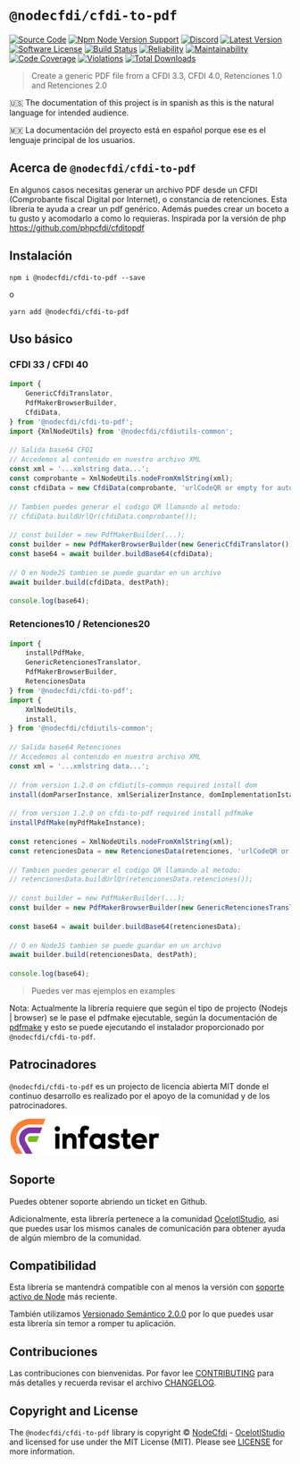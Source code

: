 # `@nodecfdi/cfdi-to-pdf`

[![Source Code][badge-source]][source]
[![Npm Node Version Support][badge-node-version]][node-version]
[![Discord][badge-discord]][discord]
[![Latest Version][badge-release]][release]
[![Software License][badge-license]][license]
[![Build Status][badge-build]][build]
[![Reliability][badge-reliability]][reliability]
[![Maintainability][badge-maintainability]][maintainability]
[![Code Coverage][badge-coverage]][coverage]
[![Violations][badge-violations]][violations]
[![Total Downloads][badge-downloads]][downloads]

> Create a generic PDF file from a CFDI 3.3, CFDI 4.0, Retenciones 1.0 and Retenciones 2.0

:us: The documentation of this project is in spanish as this is the natural language for intended audience.

:mexico: La documentación del proyecto está en español porque ese es el lenguaje principal de los usuarios.

## Acerca de `@nodecfdi/cfdi-to-pdf`

En algunos casos necesitas generar un archivo PDF desde un CFDI (Comprobante fiscal Digital por Internet), o constancia
de retenciones. Esta librería te ayuda a crear un pdf genérico. Además puedes crear un boceto a tu gusto y acomodarlo a
como lo requieras. Inspirada por la versión de php <https://github.com/phpcfdi/cfditopdf>

## Instalación

```shell
npm i @nodecfdi/cfdi-to-pdf --save
```

o

```shell
yarn add @nodecfdi/cfdi-to-pdf
```

## Uso básico

### CFDI 33 / CFDI 40

```typescript
import {
    GenericCfdiTranslator,
    PdfMakerBrowserBuilder,
    CfdiData,
} from '@nodecfdi/cfdi-to-pdf';
import {XmlNodeUtils} from '@nodecfdi/cfdiutils-common';

// Salida base64 CFDI
// Accedemos al contenido en nuestro archivo XML
const xml = '...xmlstring data...';
const comprobante = XmlNodeUtils.nodeFromXmlString(xml);
const cfdiData = new CfdiData(comprobante, 'urlCodeQR or empty for auto generate', 'cadenaOrigen', 'myLogoImageBase64');

// Tambien puedes generar el codigo QR llamando al metodo:
// cfdiData.buildUrlQr(cfdiData.comprobante());

// const builder = new PdfMakerBuilder(...);
const builder = new PdfMakerBrowserBuilder(new GenericCfdiTranslator());
const base64 = await builder.buildBase64(cfdiData);

// O en NodeJS tambien se puede guardar en un archivo
await builder.build(cfdiData, destPath);

console.log(base64);
```

### Retenciones10 / Retenciones20

```typescript
import {
    installPdfMake,
    GenericRetencionesTranslator,
    PdfMakerBrowserBuilder,
    RetencionesData
} from '@nodecfdi/cfdi-to-pdf';
import {
    XmlNodeUtils,
    install,
} from '@nodecfdi/cfdiutils-common';

// Salida base64 Retenciones
// Accedemos al contenido en nuestro archivo XML
const xml = '...xmlstring data...';

// from version 1.2.0 on cfdiutils-common required install dom
install(domParserInstance, xmlSerializerInstance, domImplementationIstance);

// from version 1.2.0 on cfdi-to-pdf required install pdfmake
installPdfMake(myPdfMakeInstance);

const retenciones = XmlNodeUtils.nodeFromXmlString(xml);
const retencionesData = new RetencionesData(retenciones, 'urlCodeQR or empty for auto generate', 'cadenaOrigen', 'myLogoImageBase64');

// Tambien puedes generar el codigo QR llamando al metodo:
// retencionesData.buildUrlQr(retencionesData.retenciones());

// const builder = new PdfMakerBuilder(...);
const builder = new PdfMakerBrowserBuilder(new GenericRetencionesTranslator());

const base64 = await builder.buildBase64(retencionesData);

// O en NodeJS tambien se puede guardar en un archivo
await builder.build(retencionesData, destPath);

console.log(base64);
```

> Puedes ver mas ejemplos en examples

Nota: Actualmente la librería requiere que según el tipo de projecto (Nodejs | browser) se le pase el pdfmake ejecutable, según la documentación de [pdfmake](https://pdfmake.github.io/docs/0.1/getting-started/) y esto se puede ejecutando el instalador proporcionado por `@nodecfdi/cfdi-to-pdf`.

## Patrocinadores

`@nodecfdi/cfdi-to-pdf` es un projecto de licencia abierta MIT donde el continuo desarrollo es realizado por el apoyo de la comunidad y de los patrocinadores.

[![Infaster](/assets/infaster-sponsor.png "infaster")](https://www.infaster.mx/)

## Soporte

Puedes obtener soporte abriendo un ticket en Github.

Adicionalmente, esta librería pertenece a la comunidad [OcelotlStudio](https://ocelotlstudio.com), así que puedes usar los mismos canales de comunicación para obtener ayuda de algún miembro de la comunidad.

## Compatibilidad

Esta librería se mantendrá compatible con al menos la versión con
[soporte activo de Node](https://nodejs.org/es/about/releases/) más reciente.

También utilizamos [Versionado Semántico 2.0.0](https://semver.org/lang/es/) por lo que puedes usar esta librería sin temor a romper tu aplicación.

## Contribuciones

Las contribuciones con bienvenidas. Por favor lee [CONTRIBUTING][] para más detalles y recuerda revisar el archivo [CHANGELOG][].

## Copyright and License

The `@nodecfdi/cfdi-to-pdf` library is copyright © [NodeCfdi](https://github.com/nodecfdi) - [OcelotlStudio](https://ocelotlstudio.com) and licensed for use under the MIT License (MIT). Please see [LICENSE][] for more information.

[contributing]: https://github.com/nodecfdi/cfdi-to-pdf/blob/main/CONTRIBUTING.md
[changelog]: https://github.com/nodecfdi/cfdi-to-pdf/blob/main/CHANGELOG.md

[source]: https://github.com/nodecfdi/cfdi-to-pdf
[node-version]: https://www.npmjs.com/package/@nodecfdi/cfdi-to-pdf
[discord]: https://discord.gg/AsqX8fkW2k
[release]: https://www.npmjs.com/package/@nodecfdi/cfdi-to-pdf
[license]: https://github.com/nodecfdi/cfdi-to-pdf/blob/main/LICENSE
[build]: https://github.com/nodecfdi/cfdi-to-pdf/actions/workflows/build.yml?query=branch:main
[reliability]:https://sonarcloud.io/component_measures?id=nodecfdi_cfdi-to-pdf&metric=Reliability
[maintainability]: https://sonarcloud.io/component_measures?id=nodecfdi_cfdi-to-pdf&metric=Maintainability
[coverage]: https://sonarcloud.io/component_measures?id=nodecfdi_cfdi-to-pdf&metric=Coverage
[violations]: https://sonarcloud.io/project/issues?id=nodecfdi_cfdi-to-pdf&resolved=false
[downloads]: https://www.npmjs.com/package/@nodecfdi/cfdi-to-pdf

[badge-source]: https://img.shields.io/badge/source-nodecfdi/cfdi--to--pdf-blue.svg?logo=github
[badge-node-version]: https://img.shields.io/node/v/@nodecfdi/cfdi-to-pdf.svg?logo=nodedotjs
[badge-discord]: https://img.shields.io/discord/459860554090283019?logo=discord
[badge-release]: https://img.shields.io/npm/v/@nodecfdi/cfdi-to-pdf.svg?logo=npm
[badge-license]: https://img.shields.io/github/license/nodecfdi/cfdi-to-pdf.svg?logo=open-source-initiative
[badge-build]: https://img.shields.io/github/workflow/status/nodecfdi/cfdi-to-pdf/build/main?logo=github-actions
[badge-reliability]: https://sonarcloud.io/api/project_badges/measure?project=nodecfdi_cfdi-to-pdf&metric=reliability_rating
[badge-maintainability]: https://sonarcloud.io/api/project_badges/measure?project=nodecfdi_cfdi-to-pdf&metric=sqale_rating
[badge-coverage]: https://img.shields.io/sonar/coverage/nodecfdi_cfdi-to-pdf/main?logo=sonarcloud&server=https%3A%2F%2Fsonarcloud.io
[badge-violations]: https://img.shields.io/sonar/violations/nodecfdi_cfdi-to-pdf/main?format=long&logo=sonarcloud&server=https%3A%2F%2Fsonarcloud.io
[badge-downloads]: https://img.shields.io/npm/dm/@nodecfdi/cfdi-to-pdf.svg?logo=npm
